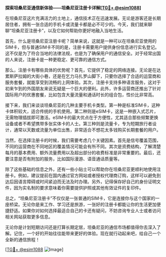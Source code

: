 **探索坦桑尼亚通信新体验——坦桑尼亚注册卡详解[[TG💪+ @esim1088](https://t.me/s/esim1088)]**

在坦桑尼亚这片充满活力的土地上，通信技术正在迅速发展。无论是游客还是长期居住者，拥有一张合适的手机卡或流量卡都是必不可少的。今天，我们就来聊聊“坦桑尼亚注册卡”，以及它如何帮助你更好地融入当地生活。

首先，什么是坦桑尼亚注册卡呢？简单来说，这就是一种可以在坦桑尼亚使用的SIM卡，但与普通SIM卡不同的是，注册卡需要用户提供身份信息进行实名登记。这不仅是为了符合当地的法律法规，也是为了确保用户的通信安全。对于经常出国的人来说，注册卡是一种更稳定、更可靠的通信方式。

那么，注册卡有哪些具体的优势呢？首先，它提供了稳定的网络连接。无论是在达累斯萨拉姆的大街小巷，还是在乞力马扎罗山脚下，只要你选择了合适的运营商和服务套餐，就能享受到流畅的上网体验。其次，注册卡支持多种语言服务，这对于初来乍到的外国朋友来说无疑是一个巨大的便利。此外，许多运营商还推出了针对国际用户的优惠套餐，比如包含大量流量和通话时长的组合包，性价比非常高。

接下来，我们来谈谈坦桑尼亚的几种主要手机卡类型。第一种是标准SIM卡，这种卡体积较大，适合传统的手机使用。第二种则是eSIM卡，这是一种嵌入式芯片，无需物理插拔即可激活。eSIM卡的最大优点在于方便性，尤其适合那些频繁更换设备或者不希望携带多张实体卡的人士。第三种则是流量卡，专为短期旅行者设计，通常以天数或流量为单位出售，非常适合不想花太多钱购买长期套餐的用户。

当然，在选择注册卡的时候，我们需要考虑几个关键因素。首先是信号覆盖范围，不同的运营商在不同地区的覆盖情况可能会有所不同。其次是资费结构，了解清楚每月的基本费用、额外流量费用以及超出部分的收费标准是非常重要的。最后，还要注意是否有附加的服务，比如国际漫游、语音通话质量等。

除了这些基础的信息之外，还有一些小贴士可以帮助你在坦桑尼亚更顺利地使用注册卡。例如，建议提前在国内通过官方网站或者授权代理商订购，这样可以避免到达后因语言障碍或时间紧迫而无法及时办理。另外，记得保存好自己的身份证明文件，因为实名制的要求意味着你需要提供护照或其他有效证件的复印件。

总之，“坦桑尼亚注册卡”不仅仅是一张普通的SIM卡，它是连接你与这个国家的一座桥梁。无论你是来工作、学习还是旅游，一张好的注册卡都能让你的生活更加便捷舒适。如果你对如何选择最适合自己的卡还有疑问，不妨咨询专业人士或者访问相关网站获取更多信息。

无论你是计划短期访问还是打算长期定居，坦桑尼亚的通信市场都值得你去深入了解。记住，一个好的开始往往能带来更好的体验。现在就行动起来吧，给自己一个全新的通信旅程！

[[TG💪+ @esim1088](https://t.me/s/esim1088) ![Image](https://i.postimg.cc/4NQfJmqS/Snipaste-2025-05-13-00-14-12.png)]